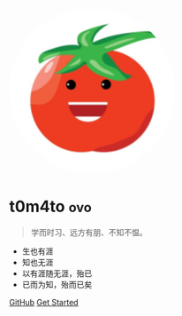<!-- _coverpage.md -->

<!-- ![logo](log.png) -->
<img width="300" style="border-radius: 50%" src="img/log.png">

# **t0m4to** <small>ovo</small>

> 学而时习、远方有朋、不知不愠。

- 生也有涯
- 知也无涯
- 以有涯随无涯，殆已
- 已而为知，殆而已矣

[GitHub](https://github.com/t0m4too)
[Get Started](/README.md)